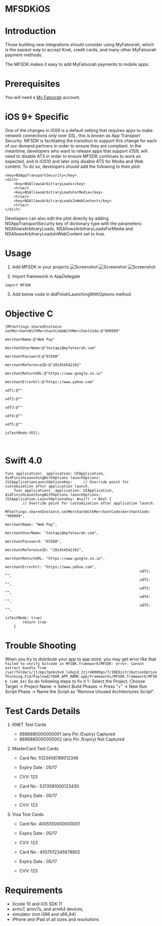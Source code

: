 # MFSDKiOS

# Introduction
Those building new integrations should consider using  MyFatoorah, which is the easiest way to accept Knet, credit cards, and many other MyFatoorah payment methods.

The MFSDK makes it easy to add MyFatoorah payments to mobile apps.

# Prerequisites
You will need a [My Fatoorah](https://myfatoorah.com) account.

# iOS 9+ Specific
One of the changes in iOS9 is a default setting that requires apps to make network connections only over SSL, this is known as App Transport Security. MFSDK is facilitating the transition to support this change for each of our demand partners in order to ensure they are compliant. In the meantime, developers who want to release apps that support iOS9, will need to disable ATS in order to ensure MFSDK continues to work as expected, and in iOS10 and later only disable ATS for Media and Web content. To do so, developers should add the following to their plist:

```
<key>NSAppTransportSecurity</key>
<dict>
    <key>NSAllowsArbitraryLoads</key>
    <true/>
    <key>NSAllowsArbitraryLoadsForMedia</key>
    <true/>
    <key>NSAllowsArbitraryLoadsInWebContent</key>
    <true/>
</dict>
```
Developers can also edit the plist directly by adding NSAppTransportSecurity key of dictionary type with the parameters: NSAllowsArbitraryLoads, NSAllowsArbitraryLoadsForMedia and NSAllowsArbitraryLoadsInWebContent set to true.

# Usage
1. Add MFSDK in your projects
    ![Screenshot](https://github.com/MyFatoorahHub/MFSDK/blob/master/Setp%201.png)
    ![Screenshot](https://github.com/MyFatoorahHub/MFSDK/blob/master/Setp%202.png)
    ![Screenshot](https://github.com/MyFatoorahHub/MFSDK/blob/master/Setp%203.png)

2. Import framework in AppDelegate
```
import MFSDK
```

3. Add below code in didFinishLaunchingWithOptions method

# Objective C 
```
[MFSettings.sharedInstance setMerchantWithMerchantCodeWithMerchantCode:@"999999"
                                                              merchantName:@"Web Pay"
                                                          merchantUserName:@"testapi@myfatoorah.com"
                                                          merchantPassword:@"E55D0"
                                                       merchantReferenceID:@"201454542102"
                                                         merchantReturnURL:@"https://www.google.co.in"
                                                          merchantErrorUrl:@"https://www.yahoo.com"
                                                                      udf1:@""
                                                                      udf2:@""
                                                                      udf3:@""
                                                                      udf4:@""
                                                                      udf5:@""
                                                                isTestMode:YES];



```

# Swift 4.0
```
func application(_ application: UIApplication, didFinishLaunchingWithOptions launchOptions: [UIApplicationLaunchOptionsKey:     // Override point for customization after application launch.
    func application(_ application: UIApplication, didFinishLaunchingWithOptions launchOptions: [UIApplication.LaunchOptionsKey: Any]?) -> Bool {
        // Override point for customization after application launch.
        MFSettings.sharedInstance.setMerchantWithMerchantCode(merchantCode: "999999",
                                                              merchantName: "Web Pay",
                                                              merchantUserName: "testapi@myfatoorah.com",
                                                              merchantPassword: "E55D0",
                                                              merchantReferenceID: "201454542102",
                                                              merchantReturnURL: "https://www.google.co.in",
                                                              merchantErrorUrl: "https://www.yahoo.com",
                                                              udf1: "",
                                                              udf2: "",
                                                              udf3: "",
                                                              udf4: "",
                                                              udf5: "",
                                                              isTestMode: true)
        return true
    }
```
# Trouble Shooting
When you try to distribute your app to app store, you may get error like that
``
Failed to verify bitcode in MFSDK.framework/MFSDK: error: Cannot extract bundle from /var/folders/jl/mpz7pnbs5v9_lx6qjd_2zjr40000gn/T/IDEDistributionOptionThinning.FiO/Payload/YOUR_APP_NAME.app/Frameworks/MFSDK.framework/MFSDK (x86_64)
``
So do following steps to fix it
1- Select the Project, Choose Target → Project Name → Select Build Phases → Press “+” → New Run Script Phase → Name the Script as “Remove Unused Architectures Script”.



# Test Cards Details
1. KNET Test Cards
    - 8888880000000001 (any Pin /Expiry) Captured
    - 8888880000000002 (any Pin /Expiry) Not Captured

2. MasterCard Test Cards
    - Card No: 5123456789012346 
    - Expiry Date : 05/17
    - CVV: 123

    - Card No : 5313581000123430
    - Expiry Date : 05/17
    - CVV: 123

3. Visa Test Cards
    - Card No: 4005550000000001 
    - Expiry Date : 05/17
    - CVV: 123

    - Card No : 4557012345678902
    - Expiry Date : 05/17
    - CVV: 123


# Requirements

- Xcode 10 and iOS SDK 11
- armv7, armv7s, and arm64 devices,
- simulator (not i386 and x86_64)
- iPhone and iPad of all sizes and resolutions
 
